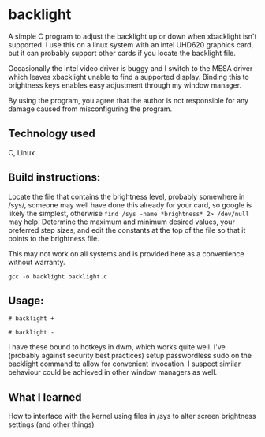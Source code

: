 # backlight
A simple C program to adjust the backlight up or down when xbacklight isn't supported.
I use this on a linux system with an intel UHD620 graphics card, but it can probably support other cards
if you locate the backlight file.  

Occasionally the intel video driver is buggy and I switch to the MESA driver which 
leaves xbacklight unable to find a supported display.  Binding this to brightness keys
enables easy adjustment through my window manager.

By using the program, you agree that the author is not responsible for any damage caused
from misconfiguring the program.  

## Technology used
C, Linux

## Build instructions:

Locate the file that contains the brightness level, probably somewhere in /sys/,
someone may well have done this already for your card, so google is likely the simplest,
otherwise `find /sys -name *brightness* 2> /dev/null` may help.  Determine the maximum and 
minimum desired values, your preferred step sizes, and edit the constants at the 
top of the file so that it points to the brightness file.  

This may not work on all systems and is provided here as a convenience without warranty.

    gcc -o backlight backlight.c

## Usage:

    # backlight +

    # backlight -

I have these bound to hotkeys in dwm, which works quite well.  I've (probably against security best practices) setup passwordless sudo on the backlight command to allow for convenient invocation.  I suspect similar behaviour could be achieved in other window managers as well.

## What I learned

How to interface with the kernel using files in /sys to alter screen brightness settings (and other things)
